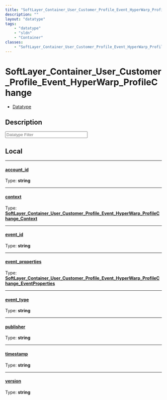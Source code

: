 ```yaml
---
title: "SoftLayer_Container_User_Customer_Profile_Event_HyperWarp_ProfileChange"
description: ""
layout: "datatype"
tags:
    - "datatype"
    - "sldn"
    - "Container"
classes:
    - "SoftLayer_Container_User_Customer_Profile_Event_HyperWarp_ProfileChange"
---
```


# SoftLayer_Container_User_Customer_Profile_Event_HyperWarp_ProfileChange
<div id='service-datatype'>
    <ul id='sldn-reference-tabs'>
        <li id='datatype'> <a href='/reference/datatypes/SoftLayer_Container_User_Customer_Profile_Event_HyperWarp_ProfileChange' >Datatype</a></li>
    </ul>
</div>

## Description 








<!-- Filer BEGIN -->
<div class="view-filters">
        <div class="clearfix">
            <div class="search-input-box">
                <input placeholder="Datatype Filter" onkeyup="titleSearch(inputId='prop-input', divId='properties', elementClass='prop-row')" 
                    type="text" id="prop-input" value="" size="30" maxlength="128" class="form-text">
            </div>
        </div>
</div>
<!-- Filer END -->

<div id="properties" class="content">
<div id="localProperties" class="prop-content" >

## Local
<div class="prop-row">

-----
[account_id]: #account_id
#### [account_id]
  
<span class="type-label">Type: </span>**string**  



</div>
<div class="prop-row">

-----
[context]: #context
#### [context]
  
<span class="type-label">Type: </span>**<a href='/reference/datatypes/SoftLayer_Container_User_Customer_Profile_Event_HyperWarp_ProfileChange_Context'>SoftLayer_Container_User_Customer_Profile_Event_HyperWarp_ProfileChange_Context </a>**  



</div>
<div class="prop-row">

-----
[event_id]: #event_id
#### [event_id]
  
<span class="type-label">Type: </span>**string**  



</div>
<div class="prop-row">

-----
[event_properties]: #event_properties
#### [event_properties]
  
<span class="type-label">Type: </span>**<a href='/reference/datatypes/SoftLayer_Container_User_Customer_Profile_Event_HyperWarp_ProfileChange_EventProperties'>SoftLayer_Container_User_Customer_Profile_Event_HyperWarp_ProfileChange_EventProperties </a>**  



</div>
<div class="prop-row">

-----
[event_type]: #event_type
#### [event_type]
  
<span class="type-label">Type: </span>**string**  



</div>
<div class="prop-row">

-----
[publisher]: #publisher
#### [publisher]
  
<span class="type-label">Type: </span>**string**  



</div>
<div class="prop-row">

-----
[timestamp]: #timestamp
#### [timestamp]
  
<span class="type-label">Type: </span>**string**  



</div>
<div class="prop-row">

-----
[version]: #version
#### [version]
  
<span class="type-label">Type: </span>**string**  



</div>
</div>
<!-- LOCAL PROPERTY END -->

</div>


